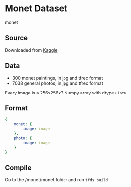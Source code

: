 # Monet Dataset
monet

## Source
Downloaded from [Kaggle](https://www.kaggle.com/competitions/gan-getting-started)

## Data
- 300 monet paintings, in jpg and tfrec format
- 7038 general photos, in jpg and tfrec format

Every image is a 256x256x3 Numpy array with dtype `uint8`

## Format
```yml
{
    monet: {
        image: image
    },
    photo: {
        image: image
    }
}
```


## Compile

Go to the /monet/monet folder and run ```tfds build```

